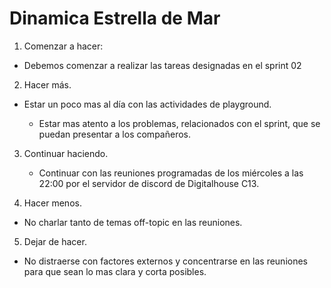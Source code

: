 # Dinamica Estrella de Mar

1. Comenzar a hacer:

  - Debemos comenzar a realizar las tareas designadas en el sprint 02

2. Hacer más.

  - Estar un poco mas al día con las actividades de playground.

	- Estar mas atento a los problemas, relacionados con el sprint, que se puedan presentar a los compañeros.

3. Continuar haciendo.

	- Continuar con las reuniones programadas de los miércoles a las 22:00 por el servidor de discord de Digitalhouse C13.

4. Hacer menos.

  - No charlar tanto de temas off-topic en las reuniones.

5. Dejar de hacer.
	
  - No distraerse con factores externos y concentrarse en las reuniones para que sean lo mas clara y corta posibles.

